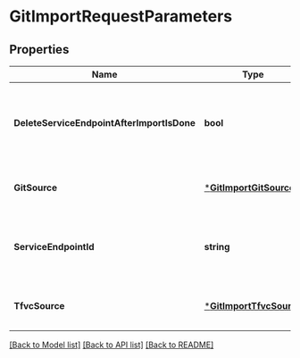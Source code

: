 # GitImportRequestParameters

## Properties
Name | Type | Description | Notes
------------ | ------------- | ------------- | -------------
**DeleteServiceEndpointAfterImportIsDone** | **bool** | Option to delete service endpoint when import is done | [optional] [default to null]
**GitSource** | [***GitImportGitSource**](GitImportGitSource.md) | Source for importing git repository | [optional] [default to null]
**ServiceEndpointId** | **string** | Service Endpoint for connection to external endpoint | [optional] [default to null]
**TfvcSource** | [***GitImportTfvcSource**](GitImportTfvcSource.md) | Source for importing tfvc repository | [optional] [default to null]

[[Back to Model list]](../README.md#documentation-for-models) [[Back to API list]](../README.md#documentation-for-api-endpoints) [[Back to README]](../README.md)


